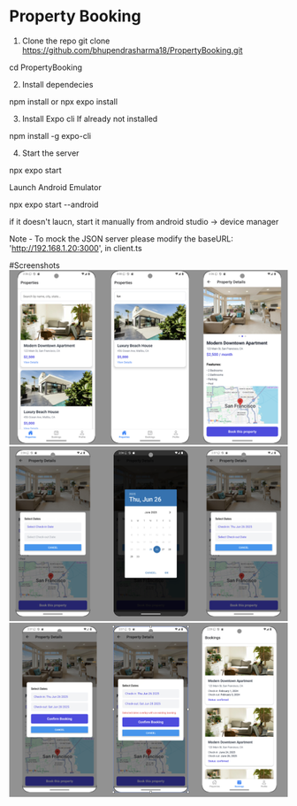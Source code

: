 # Property Booking 

1. Clone the repo
git clone https://github.com/bhupendrasharma18/PropertyBooking.git

cd PropertyBooking

2. Install dependecies

npm install or npx expo install

3. Install Expo cli If already not installed

npm install -g expo-cli

4. Start the server

npx expo start

Launch Android Emulator

npx expo start --android

if it doesn't laucn, start it manually from android studio -> device manager

Note - To mock the JSON server please modify the baseURL: 'http://192.168.1.20:3000', in client.ts

#Screenshots
![Properties List-Search-Details](https://github.com/bhupendrasharma18/PropertyBooking/blob/646db984bb26f7c9c15bd7c528c57d1c0106bf6b/demoscreens/list-search-details.png)
![Book Property step1](https://github.com/bhupendrasharma18/PropertyBooking/blob/646db984bb26f7c9c15bd7c528c57d1c0106bf6b/demoscreens/book-property-steps1.png)
![Book Property step2](https://github.com/bhupendrasharma18/PropertyBooking/blob/646db984bb26f7c9c15bd7c528c57d1c0106bf6b/demoscreens/book-property-steps2.png)

